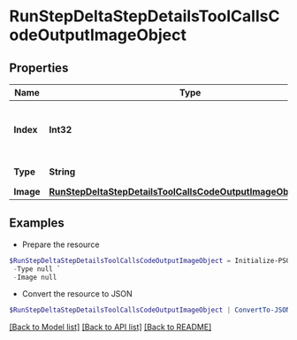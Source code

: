 # RunStepDeltaStepDetailsToolCallsCodeOutputImageObject
## Properties

Name | Type | Description | Notes
------------ | ------------- | ------------- | -------------
**Index** | **Int32** | The index of the output in the outputs array. | 
**Type** | **String** | Always &#x60;image&#x60;. | 
**Image** | [**RunStepDeltaStepDetailsToolCallsCodeOutputImageObjectImage**](RunStepDeltaStepDetailsToolCallsCodeOutputImageObjectImage.md) |  | [optional] 

## Examples

- Prepare the resource
```powershell
$RunStepDeltaStepDetailsToolCallsCodeOutputImageObject = Initialize-PSOpenAPIToolsRunStepDeltaStepDetailsToolCallsCodeOutputImageObject  -Index null `
 -Type null `
 -Image null
```

- Convert the resource to JSON
```powershell
$RunStepDeltaStepDetailsToolCallsCodeOutputImageObject | ConvertTo-JSON
```

[[Back to Model list]](../README.md#documentation-for-models) [[Back to API list]](../README.md#documentation-for-api-endpoints) [[Back to README]](../README.md)

